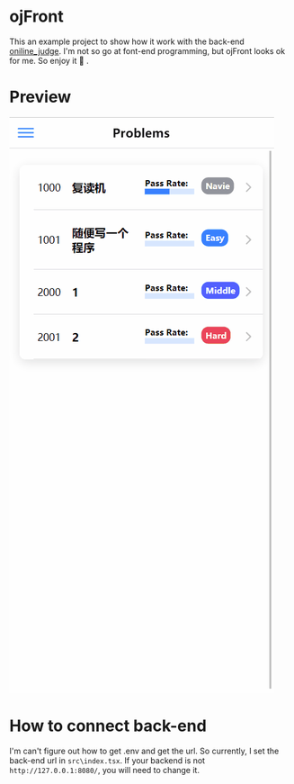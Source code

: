 # ojFront
This an example project to show how it work with the back-end [oniline_judge](). I'm not so go at font-end programming, but ojFront looks ok for me. So enjoy it :beers: .

# Preview
![all_in_one](effect_imgs\all_in_one.gif)

# How to connect back-end
I'm can't figure out how to get .env and get the url. So currently, I set the back-end url in `src\index.tsx`. If your backend is not `http://127.0.0.1:8080/`, you will need to change it.